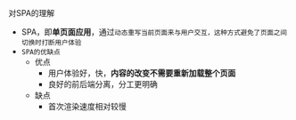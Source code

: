 对SPA的理解
- SPA，即**单页面应用**，通过`动态重写当前页面来与用户交互，这种方式避免了页面之间切换时打断用户体验`
- `SPA的优缺点`
    - 优点
        - 用户体验好，快，**内容的改变不需要重新加载整个页面**
        - 良好的前后端分离，分工更明确
    - 缺点
        - 首次渲染速度相对较慢
        
